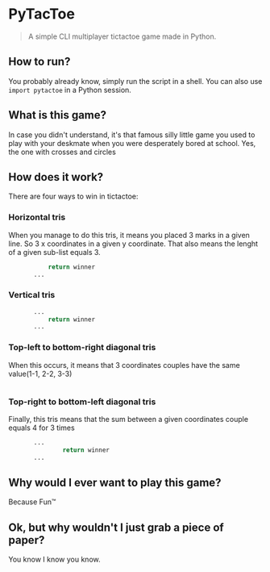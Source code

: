# PyTacToe
>A simple CLI multiplayer tictactoe game made in Python.

## How to run?
You probably already know, simply run the script in a shell. You can also use `import pytactoe` in a Python session.

## What is this game?
In case you didn't understand, it's that famous silly little game you used to play with your deskmate when you were desperately bored at school. Yes, the one with crosses and circles

## How does it work?

There are four ways to win in tictactoe:
### Horizontal tris
When you manage to do this tris, it means you placed 3 marks in a given line. So 3 x coordinates in a given y coordinate. That  also means the lenght of a given sub-list equals 3.

```python
           return winner
       ...
```

### Vertical tris

```python
       ...
           return winner
       ...
```

### Top-left to bottom-right diagonal tris
When this occurs, it means that 3 coordinates couples have the same value(1-1, 2-2, 3-3)

```python
```

### Top-right to bottom-left diagonal tris
Finally, this tris means that the sum between a given coordinates couple equals 4 for 3 times

```python
       ...
               return winner
       ...
```


## Why would I ever want to play this game?
Because Fun™


## Ok, but why wouldn't I just grab a piece of paper?
You know I know you know.
